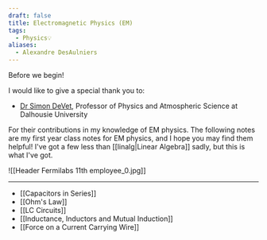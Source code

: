 ```yaml
---
draft: false
title: Electromagnetic Physics (EM)
tags:
  - Physics💡
aliases:
  - Alexandre DesAulniers
---
```

Before we begin!

I would like to give a special thank you to:

- [Dr Simon DeVet](https://www.dal.ca/faculty/science/physics/faculty-staff/Faculty/SimondeVet.html), Professor of Physics and Atmospheric Science at Dalhousie University

For their contributions in my knowledge of EM physics. The following notes are my first year class notes for EM physics, and I hope you may find them helpful! I've got a few less than [[linalg|Linear Algebra]] sadly, but this is what I've got. 


![[Header Fermilabs 11th employee_0.jpg]]

---

- [[Capacitors in Series]]
- [[Ohm's Law]]
- [[LC Circuits]]
- [[Inductance, Inductors and Mutual Induction]]
- [[Force on a Current Carrying Wire]]

